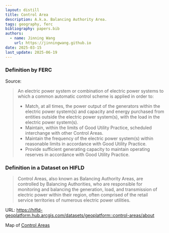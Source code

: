 ```yaml
---
layout: distill
title: Control Area
description: A.k.a. Balancing Authority Area.
tags: geography, ferc
bibliography: papers.bib
authors:
  - name: Jinning Wang
    url: https://jinningwang.github.io
date: 2025-03-15
last_update: 2025-06-19
---
```


### Definition by FERC

Source: <d-cite key="ferc2020glossary"></d-cite>

> An electric power system or combination of electric power systems to which a common automatic control scheme is applied in order to:
>
> - Match, at all times, the power output of the generators within the electric power system(s) and capacity and energy purchased from entities outside the electric power system(s), with the load in the electric power system(s).
> - Maintain, within the limits of Good Utility Practice, scheduled interchange with other Control Areas.
> - Maintain the frequency of the electric power system(s) within reasonable limits in accordance with Good Utility Practice.
> - Provide sufficient generating capacity to maintain operating reserves in accordance with Good Utility Practice.

### Definition in a Dataset on HIFLD

> Control Areas, also known as Balancing Authority Areas, are controlled by Balancing Authorities, who are responsible for monitoring and balancing the generation, load, and transmission of electric power within their region, often comprised of the retail service territories of numerous electric power utilities.

URL: <https://hifld-geoplatform.hub.arcgis.com/datasets/geoplatform::control-areas/about>

Map of [Control Areas](https://hifld-geoplatform.hub.arcgis.com/maps/db7622e5ebdd40428fcafbd1615d621a)
